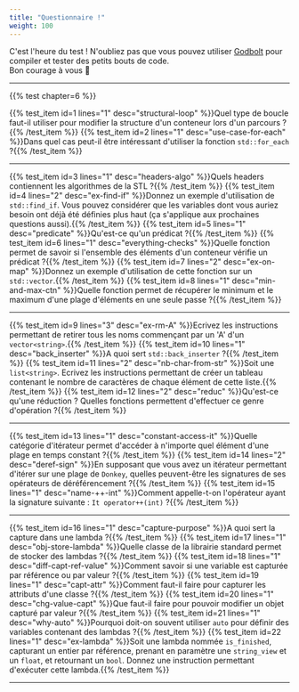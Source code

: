 ```yaml
---
title: "Questionnaire !"
weight: 100
---
```


C'est l'heure du test ! N'oubliez pas que vous pouvez utiliser [Godbolt](https://www.godbolt.org/z/ofohb4) pour compiler et tester des petits bouts de code.\
Bon courage à vous 🙂

---

{{% test chapter=6 %}}

{{% test_item id=1 lines="1" desc="structural-loop" %}}Quel type de boucle faut-il utiliser pour modifier la structure d'un conteneur lors d'un parcours ?{{% /test_item %}}
{{% test_item id=2 lines="1" desc="use-case-for-each" %}}Dans quel cas peut-il être intéressant d'utiliser la fonction `std::for_each` ?{{% /test_item %}}

---

{{% test_item id=3 lines="1" desc="headers-algo" %}}Quels headers contiennent les algorithmes de la STL ?{{% /test_item %}}
{{% test_item id=4 lines="2" desc="ex-find-if" %}}Donnez un exemple d'utilisation de `std::find_if`. Vous pouvez considérer que les variables dont vous auriez besoin ont déjà été définies plus haut (ça s'applique aux prochaines questions aussi).{{% /test_item %}}
{{% test_item id=5 lines="1" desc="predicate" %}}Qu'est-ce qu'un prédicat ?{{% /test_item %}}
{{% test_item id=6 lines="1" desc="everything-checks" %}}Quelle fonction permet de savoir si l'ensemble des éléments d'un conteneur vérifie un prédicat ?{{% /test_item %}}
{{% test_item id=7 lines="2" desc="ex-on-map" %}}Donnez un exemple d'utilisation de cette fonction sur un `std::vector`.{{% /test_item %}}
{{% test_item id=8 lines="1" desc="min-and-max-ctn" %}}Quelle fonction permet de récupérer le minimum et le maximum d'une plage d'éléments en une seule passe ?{{% /test_item %}}

---

{{% test_item id=9 lines="3" desc="ex-rm-A" %}}Ecrivez les instructions permettant de retirer tous les noms commençant par un 'A' d'un `vector<string>`.{{% /test_item %}}
{{% test_item id=10 lines="1" desc="back_inserter" %}}A quoi sert `std::back_inserter` ?{{% /test_item %}}
{{% test_item id=11 lines="2" desc="nb-char-from-str" %}}Soit une `list<string>`. Ecrivez les instructions permettant de créer un tableau contenant le nombre de caractères de chaque élément de cette liste.{{% /test_item %}}
{{% test_item id=12 lines="2" desc="reduc" %}}Qu'est-ce qu'une réduction ? Quelles fonctions permettent d'effectuer ce genre d'opération ?{{% /test_item %}}

---

{{% test_item id=13 lines="1" desc="constant-access-it" %}}Quelle catégorie d'itérateur permet d'accéder à n'importe quel élément d'une plage en temps constant ?{{% /test_item %}}
{{% test_item id=14 lines="2" desc="deref-sign" %}}En supposant que vous avez un itérateur permettant d'itérer sur une plage de `Donkey`, quelles peuvent-être les signatures de ses opérateurs de déréférencement ?{{% /test_item %}}
{{% test_item id=15 lines="1" desc="name-++-int" %}}Comment appelle-t-on l'opérateur ayant la signature suivante : `It operator++(int)` ?{{% /test_item %}}

---

{{% test_item id=16 lines="1" desc="capture-purpose" %}}A quoi sert la capture dans une lambda ?{{% /test_item %}}
{{% test_item id=17 lines="1" desc="obj-store-lambda" %}}Quelle classe de la librairie standard permet de stocker des lambdas ?{{% /test_item %}}
{{% test_item id=18 lines="1" desc="diff-capt-ref-value" %}}Comment savoir si une variable est capturée par référence ou par valeur ?{{% /test_item %}}
{{% test_item id=19 lines="1" desc="capt-attr" %}}Comment faut-il faire pour capturer les attributs d'une classe ?{{% /test_item %}}
{{% test_item id=20 lines="1" desc="chg-value-capt" %}}Que faut-il faire pour pouvoir modifier un objet capturé par valeur ?{{% /test_item %}}
{{% test_item id=21 lines="1" desc="why-auto" %}}Pourquoi doit-on souvent utiliser `auto` pour définir des variables contenant des lambdas ?{{% /test_item %}}
{{% test_item id=22 lines="1" desc="ex-lambda" %}}Soit une lambda nommée `is_finished`, capturant un entier par référence, prenant en paramètre une `string_view` et un `float`, et retournant un `bool`. Donnez une instruction permettant d'exécuter cette lambda.{{% /test_item %}}

---
